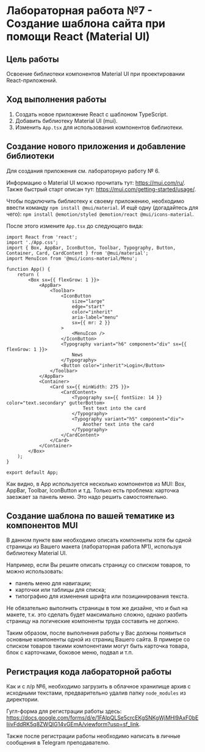 # Лабораторная работа №7 - Создание шаблона сайта при помощи React (Material UI)

## Цель работы

Освоение библиотеки компонентов Material UI при проектировании React-приложений.

## Ход выполнения работы

1. Создать новое приложение React с шаблоном TypeScript.
2. Добавить библиотеку Material UI (mui).
3. Изменить `App.tsx` для использования компонентов библиотеки.

## Создание нового приложения и добавление библиотеки

Для создания приложения см. лабораторную работу № 6.

Информацию о Material UI можно прочитать тут: <https://mui.com/ru/>.
Также быстрый старт описан тут: <https://mui.com/getting-started/usage/>.

Чтобы подключить библиотеку к своему приложению, необходимо ввести команду `npm install @mui/material`.
И ещё одну (догадайтесь для чего): `npm install @emotion/styled @emotion/react @mui/icons-material`.

После этого измените `App.tsx` до следующего вида:

```tsx
import React from 'react';
import './App.css';
import { Box, AppBar, IconButton, Toolbar, Typography, Button, Container, Card, CardContent } from '@mui/material';
import MenuIcon from '@mui/icons-material/Menu';

function App() {
    return (
        <Box sx={{ flexGrow: 1 }}>
            <AppBar>
                <Toolbar>
                    <IconButton
                        size="large"
                        edge="start"
                        color="inherit"
                        aria-label="menu"
                        sx={{ mr: 2 }}
                    >
                        <MenuIcon />
                    </IconButton>
                    <Typography variant="h6" component="div" sx={{ flexGrow: 1 }}>
                        News
                    </Typography>
                    <Button color="inherit">Login</Button>
                </Toolbar>
            </AppBar>
            <Container>
                <Card sx={{ minWidth: 275 }}>
                    <CardContent>
                        <Typography sx={{ fontSize: 14 }} color="text.secondary" gutterBottom>
                            Test text into the card
                        </Typography>
                        <Typography variant="h5" component="div">
                            Another text into the card
                        </Typography>
                    </CardContent>
                </Card>
            </Container>
        </Box>
    );
}

export default App;
```

Как видно, в App используется несколько компонентов из MUI: Box, AppBar, Toolbar, IconButton и т.д.
Только есть проблема: карточка заезжает за панель меню.
Это надо решить самостоятельно.

## Создание шаблона по вашей тематике из компонентов MUI

В данном пункте вам необходимо описать компоненты хотя бы одной страницы из Вашего макета (лабораторная работа №1), используя библиотеку Material UI.

Например, если Вы решите описать страницу со списком товаров, то можно использовать:

- панель меню для навигации;
- карточки или таблицы для списка;
- типографию для изменения шрифта или позицинирования текста.

Не обязательно выполнить страницы в том же дизайне, что и был на макете, т.к. это сделать будет максимально сложно, однако разбить страницу на логические компоненты труда составить не должно.

Таким образом, после выполнения работы у Вас должны появиться основные компоненты одной из страниц Вашего сайта.
В примере со списком товаров такими компонентами могут быть карточка товара, блок с карточками, боковое меню, подвал и т.п.

## Регистрация кода лабораторной работы

Как и с л/р №6, необходимо загрузить в облачное хранилище архив с исходными текстами, предварительно удалив папку `node_modules` из директории.

Гугл-форма для регистрации работы здесь: <https://docs.google.com/forms/d/e/1FAIpQLSe5crcEKgSNKgWjMHl9AxF0bEIiivFddRK5q8ZWQIG14vGEmA/viewform?usp=sf_link>.

Также после регистрации работы необходимо написать в личные сообщения в Telegram преподавателю.

